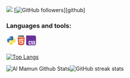 ![](https://komarev.com/ghpvc/?username=sebpo-asifulmamun&label=PROFILE+VISITED++&style=plastic&color=blue)
[![GitHub followers](https://img.shields.io/github/followers/sebpo-asifulmamun?logo=GitHub&style=for-the-badge)][github]

### Languages and tools:
<img align="left" alt="Python" width="26px" src="https://raw.githubusercontent.com/github/explore/80688e429a7d4ef2fca1e82350fe8e3517d3494d/topics/python/python.png" />
<img align="left" alt="HTML5" width="26px" src="https://raw.githubusercontent.com/github/explore/80688e429a7d4ef2fca1e82350fe8e3517d3494d/topics/html/html.png" />
<img align="left" alt="CSS3" width="26px" src="https://raw.githubusercontent.com/github/explore/80688e429a7d4ef2fca1e82350fe8e3517d3494d/topics/css/css.png" /><br /><br />

[![Top Langs](https://github-readme-stats.vercel.app/api/top-langs?username=sebpo-asifulmamun&count_private=true&show_icons=true)](https://github.com/anuraghazra/github-readme-stats)

<img align="left" alt="Al Mamun Github Stats" src="https://github-readme-stats.vercel.app/api?username=sebpo-asifulmamun&show_icons=true" />

![GitHub streak stats](https://github-readme-streak-stats.herokuapp.com/?user=sebpo-asifulmamun)

[website]: https://asifulmamun.info.bd

<!--
![GitHub Activity Graph](https://activity-graph.herokuapp.com/graph?username=sebpo-asifulmamun)

<img align="left" alt="Android Studio" width="26px" src="https://raw.githubusercontent.com/github/explore/80688e429a7d4ef2fca1e82350fe8e3517d3494d/topics/android/android.png" />
<img align="left" alt=“Flutter” width="26px" src="https://www.vectorlogo.zone/logos/flutterio/flutterio-icon.svg" />
<img align="left" alt=“Firebase” width="26px" src="https://www.vectorlogo.zone/logos/firebase/firebase-icon.svg" />
<img align="left" alt=“VSCode” width="26px" src="https://raw.githubusercontent.com/github/explore/80688e429a7d4ef2fca1e82350fe8e3517d3494d/topics/visual-studio-code/visual-studio-code.png" />
<img align="left" alt="Java" width="26px" src="https://raw.githubusercontent.com/github/explore/80688e429a7d4ef2fca1e82350fe8e3517d3494d/topics/java/java.png" />
<img align="left" alt=“Dart” width="26px" src="https://www.vectorlogo.zone/logos/dartlang/dartlang-icon.svg" />
[![willianrod's wakatime stats](https://github-readme-stats.vercel.app/api/wakatime?username=asifulmamun)](https://github.com/anuraghazra/github-readme-stats)
-->
